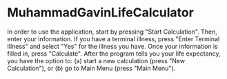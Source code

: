 # MuhammadGavinLifeCalculator
In order to use the application, start by pressing "Start Calculation".
Then, enter your information. If you have a terminal illness, press "Enter Terminal Illness" and select "Yes" for the illness you have.
Once your information is filled in, press "Calculate".
After the program tells you your life expectancy, you have the option to:
(a) start a new calculation (press "New Calculation"), or
(b) go to Main Menu (press "Main Menu").
